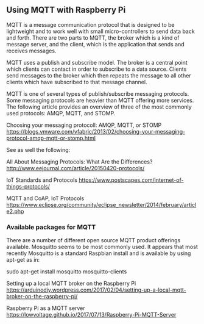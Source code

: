 ## Using MQTT with Raspberry Pi

MQTT is a message communication protocol that is designed to be lightweight and
to work well with small micro-controllers to send data back and forth. There are
two parts to MQTT, the broker which is a kind of message server, and the client,
which is the application that sends and receives messages.

MQTT uses a publish and subscribe model. The broker is a central point which clients
can contact in order to subscribe to a data source. Clients send messages to the broker
which then repeats the message to all other clients which have subscribed to that
message channel.

MQTT is one of several types of publish/subscribe messaging protocols. Some messaging
protocols are heavier than MQTT offering more services. The following article provides
an overview of three of the most commonly used protocols: AMQP, MQTT, and STOMP.

Choosing your messaging protocoll: AMQP, MQTT, or STOMP
https://blogs.vmware.com/vfabric/2013/02/choosing-your-messaging-protocol-amqp-mqtt-or-stomp.html

See as well the following:

All About Messaging Protocols: What Are the Differences? http://www.eejournal.com/article/20150420-protocols/

IoT Standards and Protocols https://www.postscapes.com/internet-of-things-protocols/

MQTT and CoAP, IoT Protocols https://www.eclipse.org/community/eclipse_newsletter/2014/february/article2.php

### Available packages for MQTT

There are a number of different open source MQTT product offerings available. Mosquitto seems to be most
commonly used. It appears that most recently Mosquitto is a standard Raspbian install and is available
by using apt-get as in:

sudo apt-get install mosquitto mosquitto-clients

Setting up a local MQTT broker on the Raspberry Pi https://arduinodiy.wordpress.com/2017/02/04/setting-up-a-local-mqtt-broker-on-the-raspberry-pi/

Raspberry Pi as a MQTT server https://lowvoltage.github.io/2017/07/13/Raspberry-Pi-MQTT-Server
